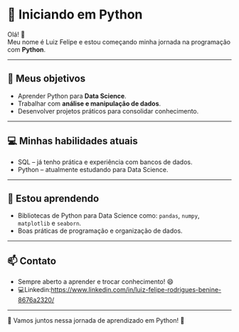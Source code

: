 # 🐍 Iniciando em Python

Olá! 👋  
Meu nome é Luiz Felipe e estou começando minha jornada na programação com **Python**.  

---

## 🎯 Meus objetivos
- Aprender Python para **Data Science**.  
- Trabalhar com **análise e manipulação de dados**.  
- Desenvolver projetos práticos para consolidar conhecimento.

---

## 💻 Minhas habilidades atuais
- SQL – já tenho prática e experiência com bancos de dados.  
- Python – atualmente estudando para Data Science.  

---

## 🌱 Estou aprendendo
- Bibliotecas de Python para Data Science como: `pandas`, `numpy`, `matplotlib` e `seaborn`.  
- Boas práticas de programação e organização de dados.

---

## 📫 Contato
- Sempre aberto a aprender e trocar conhecimento! 😄
- 💻Linkedin:https://www.linkedin.com/in/luiz-felipe-rodrigues-benine-8676a2320/

---

🐍 Vamos juntos nessa jornada de aprendizado em Python! 🚀
